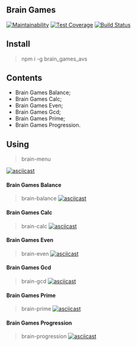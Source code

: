 ## Brain Games

[![Maintainability](https://api.codeclimate.com/v1/badges/eca08ba4663af6d9a0e7/maintainability)](https://codeclimate.com/github/AndreyShimkov/project-lvl1-s344/maintainability) [![Test Coverage](https://api.codeclimate.com/v1/badges/eca08ba4663af6d9a0e7/test_coverage)](https://codeclimate.com/github/AndreyShimkov/project-lvl1-s344/test_coverage) [![Build Status](https://travis-ci.org/AndreyShimkov/project-lvl1-s344.svg?branch=master)](https://travis-ci.org/AndreyShimkov/project-lvl1-s344)


## Install
> npm i -g brain_games_avs

## Contents
- Brain Games Balance;
- Brain Games Calc;
- Brain Games Even;
- Brain Games Gcd;
- Brain Games Prime;
- Brain Games Progression.

## Using
> brain-menu

[![asciicast](https://asciinema.org/a/0k7gGxgBVvze4qdjufGNVUXey.png)](https://asciinema.org/a/0k7gGxgBVvze4qdjufGNVUXey)


#### Brain Games Balance
> brain-balance 
[![asciicast](https://asciinema.org/a/KUkrI2nEF08wXtjzfeEWHTRwp.png)](https://asciinema.org/a/KUkrI2nEF08wXtjzfeEWHTRwp)

#### Brain Games Calc
> brain-calc
[![asciicast](https://asciinema.org/a/1uOfd4UjSy0PTJhhe8eCIBnVA.png)](https://asciinema.org/a/1uOfd4UjSy0PTJhhe8eCIBnVA)

#### Brain Games Even
> brain-even
[![asciicast](https://asciinema.org/a/v1F24pyrdEpFR3CKCsdt7V2wz.png)](https://asciinema.org/a/v1F24pyrdEpFR3CKCsdt7V2wz)

#### Brain Games Gcd
> brain-gcd
[![asciicast](https://asciinema.org/a/eAHKnTVPtUS8ucMgCYjKRRZoB.png)](https://asciinema.org/a/eAHKnTVPtUS8ucMgCYjKRRZoB)

#### Brain Games Prime
> brain-prime
[![asciicast](https://asciinema.org/a/ju5GrYSQFGnoNWnFHhMtqqliy.png)](https://asciinema.org/a/ju5GrYSQFGnoNWnFHhMtqqliy)

#### Brain Games Progression
> brain-progression
[![asciicast](https://asciinema.org/a/odCxs59jFn1lNK3PdDgNzExvK.png)](https://asciinema.org/a/odCxs59jFn1lNK3PdDgNzExvK)
